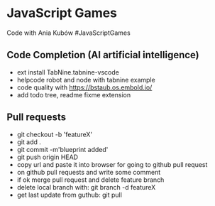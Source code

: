 # JavaScript Games
Code with Ania Kubów #JavaScriptGames

## Code Completion  (AI artificial intelligence)

- ext install TabNine.tabnine-vscode
- helpcode robot and node with tabnine example
- code quality with https://bstaub.os.embold.io/
- add todo tree, readme fixme extension


## Pull requests

- git checkout -b 'featureX'
- git add .
- git commit -m'blueprint added'
- git push origin HEAD
- copy url and paste it into browser for going to github pull request
- on github pull requests and write some comment
- if ok merge pull request and delete feature branch
- delete local branch with: git branch -d featureX
- get last update from guthub: git pull

